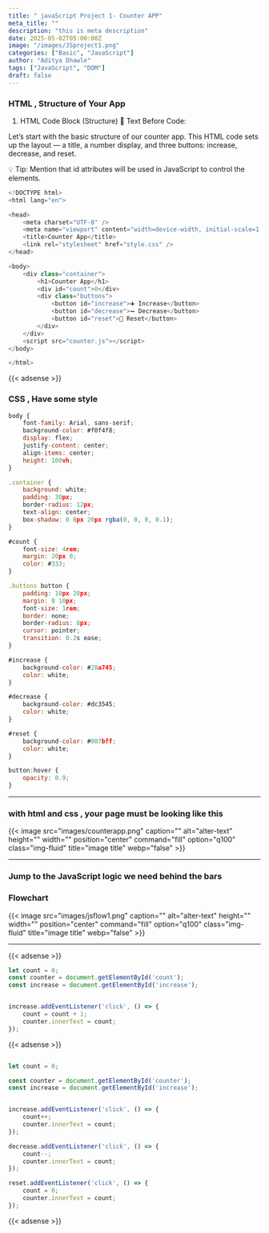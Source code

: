 ```yaml
---
title: " javaScript Project 1- Counter APP"
meta_title: ""
description: "this is meta description"
date: 2025-05-02T05:00:00Z
image: "/images/JSproject1.png"
categories: ["Basic", "JavaScript"]
author: "Aditya Dhawle"
tags: ["JavaScript", "DOM"]
draft: false
---
```



### HTML , Structure of Your App

 1. HTML Code Block (Structure)
📝 Text Before Code:
<p>
Let’s start with the basic structure of our counter app. This HTML code sets up the layout — a title, a number display, and three buttons: increase, decrease, and reset.

💡 Tip: Mention that id attributes will be used in JavaScript to control the elements. </p>

```javascript
<!DOCTYPE html>
<html lang="en">

<head>
    <meta charset="UTF-8" />
    <meta name="viewport" content="width=device-width, initial-scale=1.0" />
    <title>Counter App</title>
    <link rel="stylesheet" href="style.css" />
</head>

<body>
    <div class="container">
        <h1>Counter App</h1>
        <div id="count">0</div>
        <div class="buttons">
            <button id="increase">➕ Increase</button>
            <button id="decrease">➖ Decrease</button>
            <button id="reset">🔄 Reset</button>
        </div>
    </div>
    <script src="counter.js"></script>
</body>

</html>

```
{{< adsense >}}

### CSS , Have some style


```javascript
body {
    font-family: Arial, sans-serif;
    background-color: #f0f4f8;
    display: flex;
    justify-content: center;
    align-items: center;
    height: 100vh;
}

.container {
    background: white;
    padding: 30px;
    border-radius: 12px;
    text-align: center;
    box-shadow: 0 8px 20px rgba(0, 0, 0, 0.1);
}

#count {
    font-size: 4rem;
    margin: 20px 0;
    color: #333;
}

.buttons button {
    padding: 10px 20px;
    margin: 0 10px;
    font-size: 1rem;
    border: none;
    border-radius: 8px;
    cursor: pointer;
    transition: 0.2s ease;
}

#increase {
    background-color: #28a745;
    color: white;
}

#decrease {
    background-color: #dc3545;
    color: white;
}

#reset {
    background-color: #007bff;
    color: white;
}

button:hover {
    opacity: 0.9;
}

```

<hr>

### with html and css , your page must be looking like this

{{< image src="images/counterapp.png" caption="" alt="alter-text" height="" width="" position="center" command="fill" option="q100" class="img-fluid" title="image title"  webp="false" >}}

<hr>

### Jump to the JavaScript logic we need behind the bars



### Flowchart

{{< image src="images/jsflow1.png" caption="" alt="alter-text" height="" width="" position="center" command="fill" option="q100" class="img-fluid" title="image title"  webp="false" >}}

<hr>

{{< adsense >}}

```javascript
let count = 0;
const counter = document.getElementById('count');
const increase = document.getElementById('increase');


increase.addEventListener('click', () => {
    count = count + 1;
    counter.innerText = count;
});

```

{{< adsense >}}

```javascript

let count = 0;

const counter = document.getElementById('counter');
const increase = document.getElementById('increase');


increase.addEventListener('click', () => {
    count++;
    counter.innerText = count;
});

decrease.addEventListener('click', () => {
    count--;
    counter.innerText = count;
});

reset.addEventListener('click', () => {
    count = 0;
    counter.innerText = count;
});

```

{{< adsense >}}
